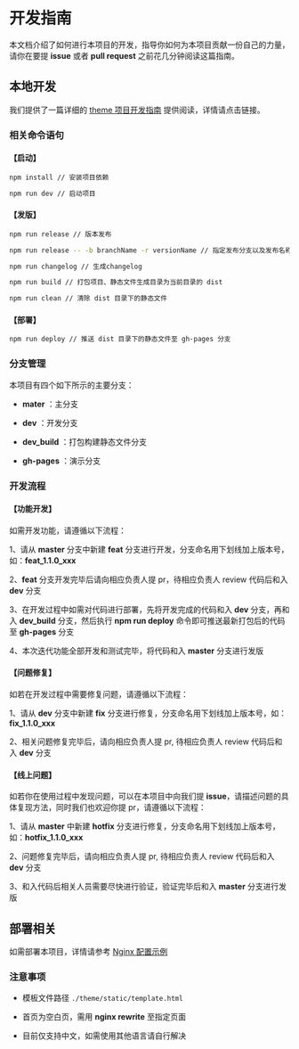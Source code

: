 # 开发指南

本文档介绍了如何进行本项目的开发，指导你如何为本项目贡献一份自己的力量，请你在要提 **issue** 或者 **pull request** 之前花几分钟阅读这篇指南。

## 本地开发

我们提供了一篇详细的 [theme 项目开发指南](./docs/react/develop.zh-CN.md) 提供阅读，详情请点击链接。

### 相关命令语句

#### 【启动】

```bash
npm install // 安装项目依赖

npm run dev // 启动项目
```

#### 【发版】

```bash
npm run release // 版本发布

npm run release -- -b branchName -r versionName // 指定发布分支以及发布名称

npm run changelog // 生成changelog

npm run build // 打包项目、静态文件生成目录为当前目录的 dist

npm run clean // 清除 dist 目录下的静态文件
```

#### 【部署】

```bash
npm run deploy // 推送 dist 目录下的静态文件至 gh-pages 分支
```

### 分支管理

本项目有四个如下所示的主要分支：

- **mater** ：主分支

- **dev** ：开发分支

- **dev_build** ：打包构建静态文件分支

- **gh-pages** ：演示分支

### 开发流程

#### 【功能开发】

如需开发功能，请遵循以下流程：

1、请从 **master** 分支中新建 **feat** 分支进行开发，分支命名用下划线加上版本号，如：**feat_1.1.0_xxx**

2、**feat** 分支开发完毕后请向相应负责人提 pr，待相应负责人 review 代码后和入 **dev** 分支

3、在开发过程中如需对代码进行部署，先将开发完成的代码和入 **dev** 分支，再和入 **dev_build** 分支，然后执行 **npm run deploy** 命令即可推送最新打包后的代码至 **gh-pages** 分支

4、本次迭代功能全部开发和测试完毕，将代码和入 **master** 分支进行发版


#### 【问题修复】

如若在开发过程中需要修复问题，请遵循以下流程：

1、请从 **dev** 分支中新建 **fix** 分支进行修复，分支命名用下划线加上版本号，如：**fix_1.1.0_xxx**

2、相关问题修复完毕后，请向相应负责人提 pr, 待相应负责人 review 代码后和入 **dev** 分支

#### 【线上问题】

如若你在使用过程中发现问题，可以在本项目中向我们提 **issue**，请描述问题的具体复现方法，同时我们也欢迎你提 pr，请遵循以下流程：

1、请从 **master** 中新建 **hotfix** 分支进行修复，分支命名用下划线加上版本号，如：**hotfix_1.1.0_xxx**

2、问题修复完毕后，请向相应负责人提 pr, 待相应负责人 review 代码后和入 **dev** 分支

3、和入代码后相关人员需要尽快进行验证，验证完毕后和入 **master** 分支进行发版

## 部署相关

如需部署本项目，详情请参考 [Nginx 配置示例](./default.conf)

### 注意事项

- 模板文件路径 `./theme/static/template.html`

- 首页为空白页，需用 **nginx rewrite** 至指定页面

- 目前仅支持中文，如需使用其他语言请自行解决
